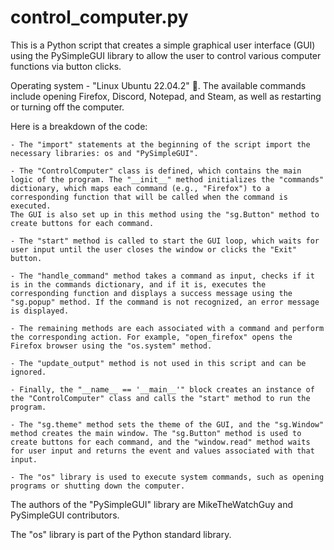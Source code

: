 # control_computer.py

This is a Python script that creates a simple graphical user interface (GUI) using the PySimpleGUI library to allow the user to control various computer functions via button clicks.

Operating system - "Linux Ubuntu 22.04.2" 🐧. 
The available commands include opening Firefox, Discord, Notepad, and Steam, as well as restarting or turning off the computer. 

Here is a breakdown of the code:

    - The "import" statements at the beginning of the script import the necessary libraries: os and "PySimpleGUI".

    - The "ControlComputer" class is defined, which contains the main logic of the program. The "__init__" method initializes the "commands" dictionary, which maps each command (e.g., "Firefox") to a corresponding function that will be called when the command is executed. 
    The GUI is also set up in this method using the "sg.Button" method to create buttons for each command.

    - The "start" method is called to start the GUI loop, which waits for user input until the user closes the window or clicks the "Exit" button.

    - The "handle_command" method takes a command as input, checks if it is in the commands dictionary, and if it is, executes the corresponding function and displays a success message using the "sg.popup" method. If the command is not recognized, an error message is displayed.

    - The remaining methods are each associated with a command and perform the corresponding action. For example, "open_firefox" opens the Firefox browser using the "os.system" method.

    - The "update_output" method is not used in this script and can be ignored.

    - Finally, the "__name__ == '__main__'" block creates an instance of the "ControlComputer" class and calls the "start" method to run the program.

    - The "sg.theme" method sets the theme of the GUI, and the "sg.Window" method creates the main window. The "sg.Button" method is used to create buttons for each command, and the "window.read" method waits for user input and returns the event and values associated with that input.

    - The "os" library is used to execute system commands, such as opening programs or shutting down the computer.

The authors of the "PySimpleGUI" library are MikeTheWatchGuy and PySimpleGUI contributors.

The "os" library is part of the Python standard library.

